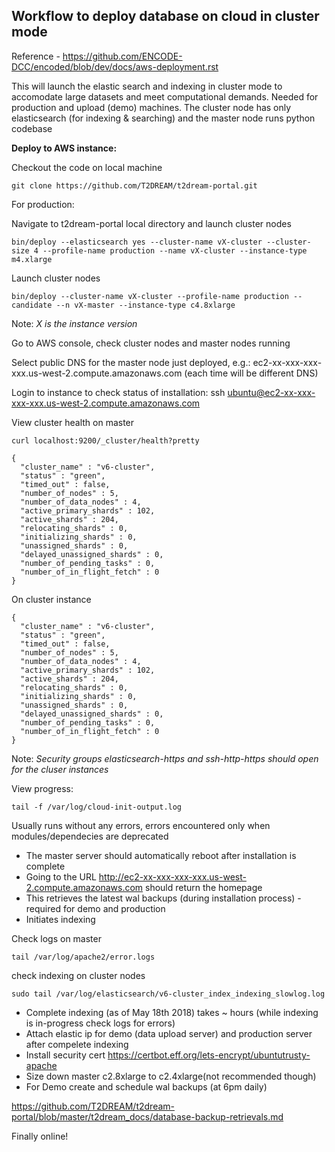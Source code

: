 
## Workflow to deploy database on cloud in cluster mode

Reference - https://github.com/ENCODE-DCC/encoded/blob/dev/docs/aws-deployment.rst

This will launch the elastic search and indexing in cluster mode to accomodate large datasets and meet computational demands. Needed for production and upload (demo) machines. The cluster node has only elasticsearch (for indexing & searching) and the master node runs python codebase 

**Deploy to AWS instance:**

Checkout the code on local machine

```
git clone https://github.com/T2DREAM/t2dream-portal.git
```

For production:

Navigate to t2dream-portal local directory and launch cluster nodes

```
bin/deploy --elasticsearch yes --cluster-name vX-cluster --cluster-size 4 --profile-name production --name vX-cluster --instance-type m4.xlarge
```

Launch cluster nodes

```
bin/deploy --cluster-name vX-cluster --profile-name production --candidate --n vX-master --instance-type c4.8xlarge
```

Note: *X is the instance version*

Go to AWS console, check cluster nodes and master nodes running

Select public DNS for the master node just deployed, e.g.:
ec2-xx-xxx-xxx-xxx.us-west-2.compute.amazonaws.com (each time will be different DNS)

Login to instance to check status of installation:
ssh ubuntu@ec2-xx-xxx-xxx-xxx.us-west-2.compute.amazonaws.com

View cluster health on master
```
curl localhost:9200/_cluster/health?pretty
```

```
{
  "cluster_name" : "v6-cluster",
  "status" : "green",
  "timed_out" : false,
  "number_of_nodes" : 5,
  "number_of_data_nodes" : 4,
  "active_primary_shards" : 102,
  "active_shards" : 204,
  "relocating_shards" : 0,
  "initializing_shards" : 0,
  "unassigned_shards" : 0,
  "delayed_unassigned_shards" : 0,
  "number_of_pending_tasks" : 0,
  "number_of_in_flight_fetch" : 0
}
```

On cluster instance
```
{
  "cluster_name" : "v6-cluster",
  "status" : "green",
  "timed_out" : false,
  "number_of_nodes" : 5,
  "number_of_data_nodes" : 4,
  "active_primary_shards" : 102,
  "active_shards" : 204,
  "relocating_shards" : 0,
  "initializing_shards" : 0,
  "unassigned_shards" : 0,
  "delayed_unassigned_shards" : 0,
  "number_of_pending_tasks" : 0,
  "number_of_in_flight_fetch" : 0
}
```

Note: *Security groups elasticsearch-https and ssh-http-https should open for the cluser instances*

View progress:
```
tail -f /var/log/cloud-init-output.log
```

Usually runs without any errors, errors encountered only when modules/dependecies are deprecated

* The master server should automatically reboot after installation is complete
* Going to the URL http://ec2-xx-xxx-xxx-xxx.us-west-2.compute.amazonaws.com should return the homepage
* This retrieves the latest wal backups (during installation process) - required for demo and production
* Initiates indexing

Check logs on master

```
tail /var/log/apache2/error.logs
```

check indexing on cluster nodes
```
sudo tail /var/log/elasticsearch/v6-cluster_index_indexing_slowlog.log
```

* Complete indexing (as of May 18th 2018) takes ~ hours (while indexing is in-progress check logs for errors)
* Attach elastic ip for demo (data upload server) and production server after compelete indexing
* Install security cert https://certbot.eff.org/lets-encrypt/ubuntutrusty-apache
* Size down master c2.8xlarge to c2.4xlarge(not recommended though)
* For Demo create and schedule wal backups (at 6pm daily)

https://github.com/T2DREAM/t2dream-portal/blob/master/t2dream_docs/database-backup-retrievals.md


Finally online!
